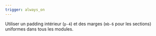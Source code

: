 ```yaml
---
trigger: always_on
---
```


Utiliser un padding intérieur (`p-4`) et des marges (`mb-6` pour les sections) uniformes dans tous les modules.
